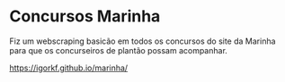 # Concursos Marinha

Fiz um webscraping basicão em todos os concursos do site da Marinha para que os concurseiros de plantão possam acompanhar.

https://igorkf.github.io/marinha/
